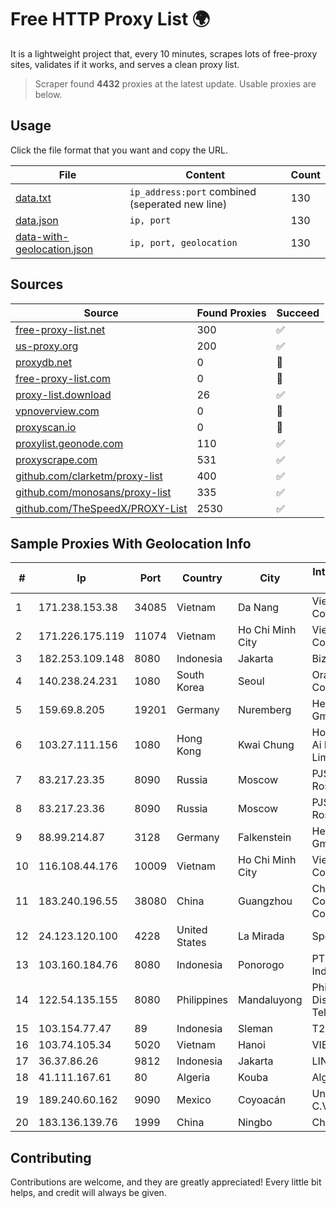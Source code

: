 
# Free HTTP Proxy List 🌍

It is a lightweight project that, every 10 minutes, scrapes lots of free-proxy sites, validates if it works, and serves a clean proxy list.


> Scraper found **4432** proxies at the latest update. Usable proxies are below.

## Usage

Click the file format that you want and copy the URL.


|File|Content|Count|
|----|-------|-----|
|[data.txt](https://raw.githubusercontent.com/themiralay/Proxy-List-World/master/data.txt)|`ip_address:port` combined (seperated new line)|130|
|[data.json](https://raw.githubusercontent.com/themiralay/Proxy-List-World/master/data.json)|`ip, port`|130|
|[data-with-geolocation.json](https://raw.githubusercontent.com/themiralay/Proxy-List-World/master/data-with-geolocation.json)|`ip, port, geolocation`|130|

## Sources

|Source|Found Proxies|Succeed|
|------|-------------|-------|
|[free-proxy-list.net](https://free-proxy-list.net)|300|✅|
|[us-proxy.org](https://www.us-proxy.org)|200|✅|
|[proxydb.net](http://proxydb.net)|0|🚫|
|[free-proxy-list.com](https://free-proxy-list.com/?page=&port=&type%5B%5D=http&type%5B%5D=https&up_time=0&search=Search)|0|🚫|
|[proxy-list.download](https://www.proxy-list.download/HTTP)|26|✅|
|[vpnoverview.com](https://vpnoverview.com/privacy/anonymous-browsing/free-proxy-servers)|0|🚫|
|[proxyscan.io](https://www.proxyscan.io)|0|🚫|
|[proxylist.geonode.com](https://proxylist.geonode.com/api/proxy-list?limit=300&page=1&sort_by=lastChecked&sort_type=desc&protocols=http,https)|110|✅|
|[proxyscrape.com](https://api.proxyscrape.com/v2/?request=displayproxies&protocol=http&timeout=10000&country=all&ssl=all&anonymity=all)|531|✅|
|[github.com/clarketm/proxy-list](https://raw.githubusercontent.com/clarketm/proxy-list/master/proxy-list-raw.txt)|400|✅|
|[github.com/monosans/proxy-list](https://raw.githubusercontent.com/monosans/proxy-list/main/proxies/http.txt)|335|✅|
|[github.com/TheSpeedX/PROXY-List](https://raw.githubusercontent.com/TheSpeedX/PROXY-List/master/http.txt)|2530|✅|


## Sample Proxies With Geolocation Info

|#|Ip|Port|Country|City|Internet Service Provider|
|-|--|----|-------|----|-------------------------|
|1|171.238.153.38|34085|Vietnam|Da Nang|Viettel Corporation|
|2|171.226.175.119|11074|Vietnam|Ho Chi Minh City|Viettel Corporation|
|3|182.253.109.148|8080|Indonesia|Jakarta|Biznet Metronet|
|4|140.238.24.231|1080|South Korea|Seoul|Oracle Corporation|
|5|159.69.8.205|19201|Germany|Nuremberg|Hetzner Online GmbH|
|6|103.27.111.156|1080|Hong Kong|Kwai Chung|Hong Kong San Ai Net Int'l Limited|
|7|83.217.23.35|8090|Russia|Moscow|PJSC Rostelecom|
|8|83.217.23.36|8090|Russia|Moscow|PJSC Rostelecom|
|9|88.99.214.87|3128|Germany|Falkenstein|Hetzner Online GmbH|
|10|116.108.44.176|10009|Vietnam|Ho Chi Minh City|Viettel Corporation|
|11|183.240.196.55|38080|China|Guangzhou|China Mobile Communications Corporation|
|12|24.123.120.100|4228|United States|La Mirada|Spectrum|
|13|103.160.184.76|8080|Indonesia|Ponorogo|PT Trisari Data Indonusa|
|14|122.54.135.155|8080|Philippines|Mandaluyong|Philippine Long Distance Telephone Co.|
|15|103.154.77.47|89|Indonesia|Sleman|T2NET|
|16|103.74.105.34|5020|Vietnam|Hanoi|VIETSERVER|
|17|36.37.86.26|9812|Indonesia|Jakarta|LINTASARTA|
|18|41.111.167.61|80|Algeria|Kouba|Algerie Telecom|
|19|189.240.60.162|9090|Mexico|Coyoacán|Uninet S.A. de C.V.|
|20|183.136.139.76|1999|China|Ningbo|China Telecom|



## Contributing

Contributions are welcome, and they are greatly appreciated! Every
little bit helps, and credit will always be given.

